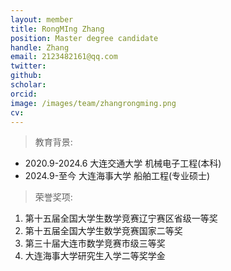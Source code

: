 ```yaml
---
layout: member
title: RongMIng Zhang
position: Master degree candidate
handle: Zhang
email: 2123482161@qq.com
twitter: 
github: 
scholar:
orcid: 
image: /images/team/zhangrongming.png
cv: 
---
```


> 教育背景:

- 2020.9-2024.6  大连交通大学  机械电子工程(本科)
- 2024.9-至今 大连海事大学  船舶工程(专业硕士)

> 荣誉奖项:

1. 第十五届全国大学生数学竞赛辽宁赛区省级一等奖
2. 第十五届全国大学生数学竞赛国家二等奖
3. 第三十届大连市数学竞赛市级三等奖
4. 大连海事大学研究生入学二等奖学金